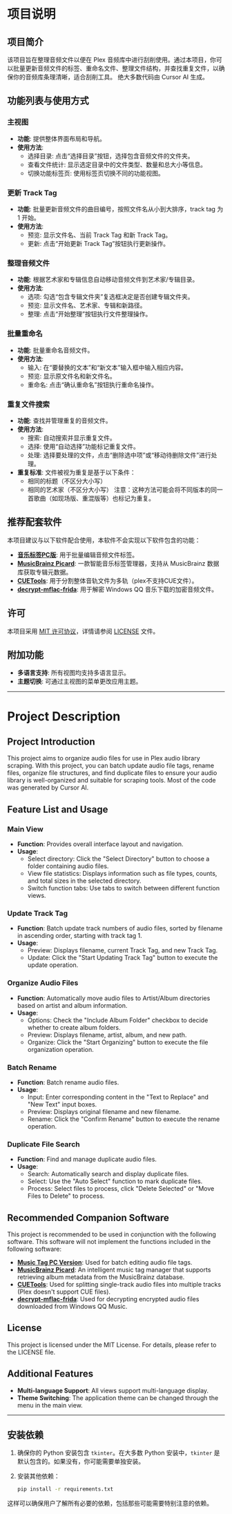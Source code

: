 # 项目说明

## 项目简介

该项目旨在整理音频文件以便在 Plex 音频库中进行刮削使用。通过本项目，你可以批量更新音频文件的标签、重命名文件、整理文件结构，并查找重复文件，以确保你的音频库条理清晰，适合刮削工具。
绝大多数代码由 Cursor AI 生成。

## 功能列表与使用方式

### 主视图
- **功能**: 提供整体界面布局和导航。
- **使用方法**:
    - 选择目录: 点击“选择目录”按钮，选择包含音频文件的文件夹。
    - 查看文件统计: 显示选定目录中的文件类型、数量和总大小等信息。
    - 切换功能标签页: 使用标签页切换不同的功能视图。

### 更新 Track Tag
- **功能**: 批量更新音频文件的曲目编号，按照文件名从小到大排序，track tag 为 1 开始。
- **使用方法**:
    - 预览: 显示文件名、当前 Track Tag 和新 Track Tag。
    - 更新: 点击“开始更新 Track Tag”按钮执行更新操作。

### 整理音频文件
- **功能**: 根据艺术家和专辑信息自动移动音频文件到艺术家/专辑目录。
- **使用方法**:
    - 选项: 勾选“包含专辑文件夹”复选框决定是否创建专辑文件夹。
    - 预览: 显示文件名、艺术家、专辑和新路径。
    - 整理: 点击“开始整理”按钮执行文件整理操作。

### 批量重命名
- **功能**: 批量重命名音频文件。
- **使用方法**:
    - 输入: 在“要替换的文本”和“新文本”输入框中输入相应内容。
    - 预览: 显示原文件名和新文件名。
    - 重命名: 点击“确认重命名”按钮执行重命名操作。

### 重复文件搜索
- **功能**: 查找并管理重复的音频文件。
- **使用方法**:
    - 搜索: 自动搜索并显示重复文件。
    - 选择: 使用“自动选择”功能标记重复文件。
    - 处理: 选择要处理的文件，点击“删除选中项”或“移动待删除文件”进行处理。
- **重复标准**: 文件被视为重复是基于以下条件：
    - 相同的标题（不区分大小写）
    - 相同的艺术家（不区分大小写）
  注意：这种方法可能会将不同版本的同一首歌曲（如现场版、重混版等）也标记为重复。

## 推荐配套软件

本项目建议与以下软件配合使用，本软件不会实现以下软件包含的功能：

- **[音乐标签PC版](https://www.cnblogs.com/vinlxc/p/11347744.html)**: 用于批量编辑音频文件标签。
- **[MusicBrainz Picard](https://picard.musicbrainz.org/)**: 一款智能音乐标签管理器，支持从 MusicBrainz 数据库获取专辑元数据。
- **[CUETools](http://cue.tools/wiki/Main_Page)**: 用于分割整体音轨文件为多轨（plex不支持CUE文件）。
- **[decrypt-mflac-frida](https://github.com/yllhwa/decrypt-mflac-frida)**: 用于解密 Windows QQ 音乐下载的加密音频文件。

## 许可

本项目采用 [MIT 许可协议](https://opensource.org/license/mit)，详情请参阅 [LICENSE](https://opensource.org/license/mit) 文件。

## 附加功能

- **多语言支持**: 所有视图均支持多语言显示。
- **主题切换**: 可通过主视图的菜单更改应用主题。

---

# Project Description

## Project Introduction

This project aims to organize audio files for use in Plex audio library scraping. With this project, you can batch update audio file tags, rename files, organize file structures, and find duplicate files to ensure your audio library is well-organized and suitable for scraping tools.
Most of the code was generated by Cursor AI.

## Feature List and Usage

### Main View
- **Function**: Provides overall interface layout and navigation.
- **Usage**:
    - Select directory: Click the "Select Directory" button to choose a folder containing audio files.
    - View file statistics: Displays information such as file types, counts, and total sizes in the selected directory.
    - Switch function tabs: Use tabs to switch between different function views.

### Update Track Tag
- **Function**: Batch update track numbers of audio files, sorted by filename in ascending order, starting with track tag 1.
- **Usage**:
    - Preview: Displays filename, current Track Tag, and new Track Tag.
    - Update: Click the "Start Updating Track Tag" button to execute the update operation.

### Organize Audio Files
- **Function**: Automatically move audio files to Artist/Album directories based on artist and album information.
- **Usage**:
    - Options: Check the "Include Album Folder" checkbox to decide whether to create album folders.
    - Preview: Displays filename, artist, album, and new path.
    - Organize: Click the "Start Organizing" button to execute the file organization operation.

### Batch Rename
- **Function**: Batch rename audio files.
- **Usage**:
    - Input: Enter corresponding content in the "Text to Replace" and "New Text" input boxes.
    - Preview: Displays original filename and new filename.
    - Rename: Click the "Confirm Rename" button to execute the rename operation.

### Duplicate File Search
- **Function**: Find and manage duplicate audio files.
- **Usage**:
    - Search: Automatically search and display duplicate files.
    - Select: Use the "Auto Select" function to mark duplicate files.
    - Process: Select files to process, click "Delete Selected" or "Move Files to Delete" to process.

## Recommended Companion Software

This project is recommended to be used in conjunction with the following software. This software will not implement the functions included in the following software:

- **[Music Tag PC Version](https://www.cnblogs.com/vinlxc/p/11347744.html)**: Used for batch editing audio file tags.
- **[MusicBrainz Picard](https://picard.musicbrainz.org/)**: An intelligent music tag manager that supports retrieving album metadata from the MusicBrainz database.
- **[CUETools](http://cue.tools/wiki/Main_Page)**: Used for splitting single-track audio files into multiple tracks (Plex doesn't support CUE files).
- **[decrypt-mflac-frida](https://github.com/yllhwa/decrypt-mflac-frida)**: Used for decrypting encrypted audio files downloaded from Windows QQ Music.

## License

This project is licensed under the MIT License. For details, please refer to the LICENSE file.

## Additional Features

- **Multi-language Support**: All views support multi-language display.
- **Theme Switching**: The application theme can be changed through the menu in the main view.

---

## 安装依赖

1. 确保你的 Python 安装包含 `tkinter`。在大多数 Python 安装中，`tkinter` 是默认包含的。如果没有，你可能需要单独安装。

2. 安装其他依赖：
   ```bash
   pip install -r requirements.txt
   ```

这样可以确保用户了解所有必要的依赖，包括那些可能需要特别注意的依赖。
